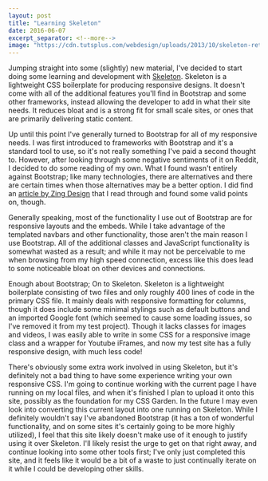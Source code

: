 ```yaml
---
layout: post
title: "Learning Skeleton"
date: 2016-06-07
excerpt_separator: <!--more-->
image: "https://cdn.tutsplus.com/webdesign/uploads/2013/10/skeleton-retina.png"
---
```


Jumping straight into some (slightly) new material, I've decided to start doing some learning and development with <a href="http://getskeleton.com/">Skeleton</a>. Skeleton is a lightweight CSS boilerplate for producing responsive designs. It doesn't come with all of the additional features you'll find in Bootstrap and some other frameworks, instead allowing the developer to add in what their site needs. It reduces bloat and is a strong fit for small scale sites, or ones that are primarily delivering static content.<!--more-->

Up until this point I've generally turned to Bootstrap for all of my responsive needs. I was first introduced to frameworks with Bootstrap and it's a standard tool to use, so it's not really something I've paid a second thought to. However, after looking through some negative sentiments of it on Reddit, I decided to do some reading of my own. What I found wasn't entirely against Bootstrap; like many technologies, there are alternatives and there are certain times when those alternatives may be a better option. I did find an <a href="http://www.zingdesign.com/5-reasons-not-to-use-twitter-bootstrap/">article by Zing Design</a> that I read through and found some valid points on, though.


Generally speaking, most of the functionality I use out of Bootstrap are for responsive layouts and the embeds. While I take advantage of the templated navbars and other functionality, those aren't the main reason I use Bootstrap. All of the additional classes and JavaScript functionality is somewhat wasted as a result; and while it may not be perceivable to me when browsing from my high speed connection, excess like this does lead to some noticeable bloat on other devices and connections.


Enough about Bootstrap; On to Skeleton. Skeleton is a lightweight boilerplate consisting of two files and only roughly 400 lines of code in the primary CSS file. It mainly deals with responsive formatting for columns, though it does include some minimal stylings such as default buttons and an imported Google font (which seemed to cause some loading issues, so I've removed it from my test project). Though it lacks classes for images and videos, I was easily able to write in some CSS for a responsive image class and a wrapper for Youtube iFrames, and now my test site has a fully responsive design, with much less code!


There's obviously some extra work involved in using Skeleton, but it's definitely not a bad thing to have some experience writing your own responsive CSS. I'm going to continue working with the current page I have running on my local files, and when it's finished I plan to upload it onto this site, possibly as the foundation for my CSS Garden. In the future I may even look into converting this current layout into one running on Skeleton. While I definitely wouldn't say I've abandoned Bootstrap (it has a ton of wonderful functionality, and on some sites it's certainly going to be more highly utilized), I feel that this site likely doesn't make use of it enough to justify using it over Skeleton. I'll likely resist the urge to get on that right away, and continue looking into some other tools first; I've only just completed this site, and it feels like it would be a bit of a waste to just continually iterate on it while I could be developing other skills.